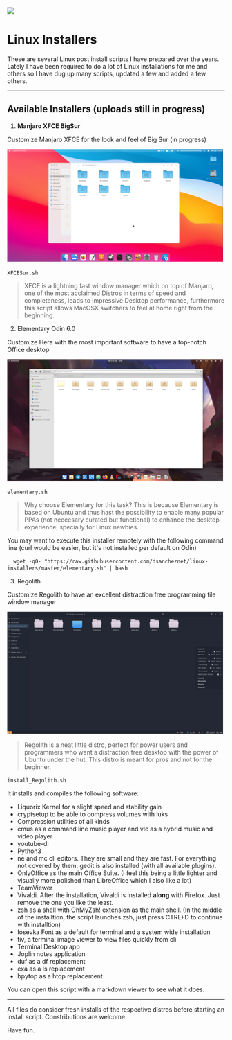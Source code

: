 <img src="https://upload.wikimedia.org/wikipedia/commons/thumb/3/35/Tux.svg/649px-Tux.svg.png" width="150px">

# Linux Installers

These are several Linux post install scripts I have prepared over the years. Lately I have been required to do a lot of Linux installations for me and others so I have dug up many scripts, updated a few and added a few others.

---

## Available Installers (uploads still in progress)

1. **Manjaro XFCE BigSur**

  Customize Manjaro XFCE for the look and feel of Big Sur (in progress)

<img src="img/XFCE1.png" width="500px">

```
XFCESur.sh
```

> XFCE is a lightning fast window manager which on top of Manjaro, one of the most acclaimed Distros in terms of speed and completeness, leads to impressive Desktop performance, furthermore this script allows MacOSX switchers to feel at home right from the beginning.

2. Elementary Odin 6.0

  Customize Hera with the most important software to have a top-notch Office desktop

  <img src="img/Elementary.png" width="500px">

```
elementary.sh
```

> Why choose Elementary for this task? This is because Elementary is based on Ubuntu and thus hast the possibility to enable many popular PPAs (not neccesary curated but functional) to enhance the desktop experience, specially for Linux newbies.

You may want to execute this installer remotely with the following command line (curl would be easier, but it's not installed per default on Odin)

```
  wget -qO- "https://raw.githubusercontent.com/dsancheznet/linux-installers/master/elementary.sh" | bash
```

3. Regolith

  Customize Regolith to have an excellent distraction free programming tile window manager

  <img src="img/Regolith.png" width="500px">

> Regolith is a neat little distro, perfect for power users and programmers who want a distraction free desktop with the power of Ubuntu under the hut. This distro is meant for pros and not for the beginner.

```
install_Regolith.sh
```
It installs and compiles the following software:
* Liquorix Kernel for a slight speed and stability gain
* cryptsetup to be able to compress volumes with luks
* Compression utilities of all kinds
* cmus as a command line music player and vlc as a hybrid music and video player
* youtube-dl 
* Python3
* ne and mc cli editors. They are small and they are fast. For everything not covered by them, gedit is also installed (with all available plugins).
* OnlyOffice as the main Office Suite. (I feel this being a little lighter and visually more polished than LibreOffice which I also like a lot)
* TeamViewer
* Vivaldi. After the installation, Vivaldi is installed **along** with Firefox. Just remove the one you like the least.
* zsh as a shell with OhMyZsh! extension as the main shell. (In the middle of the installtion, the script launches zsh, just press CTRL+D to continue with installtion)
* Iosevka Font as a default for terminal and a system wide installation
* tiv, a terminal image viewer to view files quickly from cli
* Terminal Desktop app
* Joplin notes application
* duf as a df replacement
* exa as a ls replacement
* bpytop as a htop replacement

You can open this script with a markdown viewer to see what it does. 

---

All files do consider fresh installs of the respective distros before starting an install script. Constributions are welcome.

Have fun.
